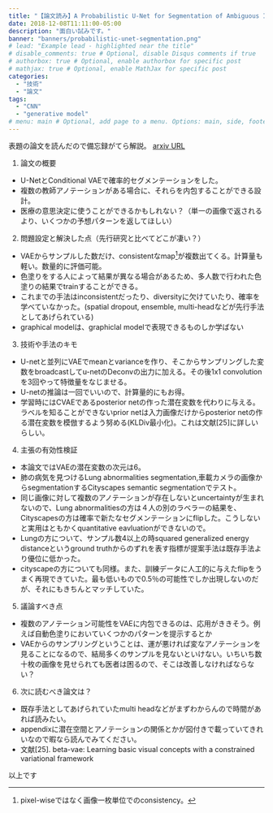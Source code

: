 ```yaml
---
title: "【論文読み】A Probabilistic U-Net for Segmentation of Ambiguous Images"
date: 2018-12-08T11:11:00-05:00
description: "面白い試みです。"
banner: "banners/probabilistic-unet-segmentation.png"
# lead: "Example lead - highlighted near the title"
# disable_comments: true # Optional, disable Disqus comments if true
# authorbox: true # Optional, enable authorbox for specific post
# mathjax: true # Optional, enable MathJax for specific post
categories:
  - "技術"
  - "論文"
tags:
  - "CNN"
  - "generative model"
# menu: main # Optional, add page to a menu. Options: main, side, footer
---
```


表題の論文を読んだので備忘録がてら解説。
[arxiv URL](https://arxiv.org/abs/1806.05034)


1. 論文の概要

 * U-NetとConditional VAEで確率的セグメンテーションをした。
 * 複数の教師アノテーションがある場合に、それらを内包することができる設計。
 * 医療の意思決定に使うことができるかもしれない？（単一の画像で返されるより、いくつかの予想パターンを返してほしい）

2. 問題設定と解決した点（先行研究と比べてどこが凄い？）

 * VAEからサンプルした数だけ、consistentなmap[^1]が複数出てくる。計算量も軽い。数量的に評価可能。
 * 色塗りをする人によって結果が異なる場合があるため、多人数で行われた色塗りの結果でtrainすることができる。
 * これまでの手法はinconsistentだったり、diversityに欠けていたり、確率を学べていなかった。(spatial dropout, ensemble, multi-headなどが先行手法としてあげられている)
 * graphical modelは、graphiclal modelで表現できるものしか学ばない

 [^1]:pixel-wiseではなく画像一枚単位でのconsistency。

3. 技術や手法のキモ

 * U-netと並列にVAEでmeanとvarianceを作り、そこからサンプリングした変数をbroadcastしてu-netのDeconvの出力に加える。その後1x1 convolutionを3回やって特徴量をなじませる。
 * U-netの推論は一回でいいので、計算量的にもお得。
 * 学習時にはCVAEであるposterior netの作った潜在変数を代わりに与える。ラベルを知ることができないprior netは入力画像だけからposterior netの作る潜在変数を模倣するよう努める(KLDiv最小化)。これは文献[25]に詳しいらしい。

4. 主張の有効性検証

 * 本論文ではVAEの潜在変数の次元は6。
 * 肺の病気を見つけるLung abnormalities segmentation,車載カメラの画像からsegmentationするCityscapes semantic segmentationでテスト。
 * 同じ画像に対して複数のアノテーションが存在しないとuncertaintyが生まれないので、Lung abnormalitiesの方は４人の別のラベラーの結果を、Cityscapesの方は確率で新たなセグメンテーションにflipした。こうしないと実用はともかくquantitative eavluationができないので。
 * Lungの方について、サンプル数4以上の時squared generalized energy distanceというground truthからのずれを表す指標が提案手法は既存手法より優位に低かった。
 * cityscapeの方についても同様。また、訓練データに人工的に与えたflipをうまく再現できていた。最も低いもので0.5％の可能性でしか出現しないのだが、それにもきちんとマッチしていた。
5. 議論すべき点

 * 複数のアノテーション可能性をVAEに内包できるのは、応用がききそう。例えば自動色塗りにおいていくつかのパターンを提示するとか
 * VAEからのサンプリングということは、運が悪ければ変なアノテーションを見ることになるので、結局多くのサンプルを見ないといけない。いちいち数十枚の画像を見せられても医者は困るので、そこは改善しなければならない？

6. 次に読むべき論文は？

 * 既存手法としてあげられていたmulti headなどがまずわからんので時間があれば読みたい。
 * appendixに潜在空間とアノテーションの関係とかが図付きで載っていてきれいなので暇なら読んでみてください。
 * 文献[25]. beta-vae: Learning basic visual concepts with a constrained variational framework

以上です
